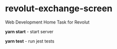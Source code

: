 # revolut-exchange-screen
Web Development Home Task for Revolut

**yarn start** - start server

**yarn test** - run jest tests
